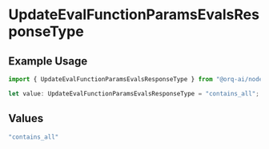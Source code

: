 # UpdateEvalFunctionParamsEvalsResponseType

## Example Usage

```typescript
import { UpdateEvalFunctionParamsEvalsResponseType } from "@orq-ai/node/models/operations";

let value: UpdateEvalFunctionParamsEvalsResponseType = "contains_all";
```

## Values

```typescript
"contains_all"
```